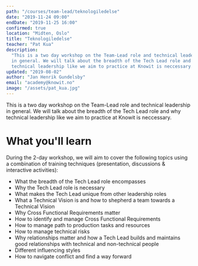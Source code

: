 ```yaml
---
path: "/courses/team-lead/teknologiledelse"
date: "2019-11-24 09:00"
endDate: "2019-11-25 16:00"
confirmed: true
location: "Midten, Oslo"
title: "Teknologiledelse"
teacher: "Pat Kua"
description:
  "This is a two day workshop on the Team-Lead role and technical leadership
  in general. We will talk about the breadth of the Tech Lead role and why
  technical leadership like we aim to practice at Knowit is neccessary."
updated: "2019-08-02"
author: "Jan Henrik Gundelsby"
email: "academy@knowit.no"
image: "/assets/pat_kua.jpg"
---
```


This is a two day workshop on the Team-Lead role and technical leadership in
general. We will talk about the breadth of the Tech Lead role and why
technical leadership like we aim to practice at Knowit is neccessary.

# What you'll learn

During the 2-day workshop, we will aim to cover the following topics using a
combination of training techniques (presentation, discussions & interactive
activities):

- What the breadth of the Tech Lead role encompasses
- Why the Tech Lead role is necessary
- What makes the Tech Lead unique from other leadership roles
- What a Technical Vision is and how to shepherd a team towards a Technical
  Vision
- Why Cross Functional Requirements matter
- How to identify and manage Cross Functional Requirements
- How to manage path to production tasks and resources
- How to manage technical risks
- Why relationships matter and how a Tech Lead builds and maintains good
  relationships with technical and non-technical people
- Different influencing styles
- How to navigate conflict and find a way forward

